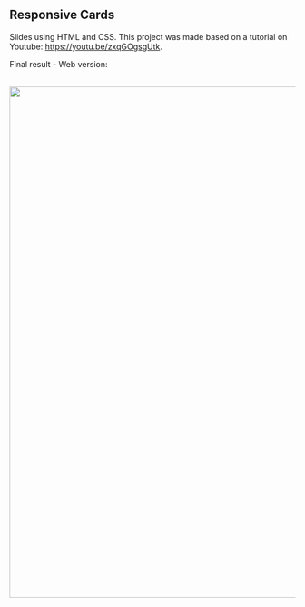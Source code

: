 <h2>Responsive Cards</h2>

Slides using HTML and CSS.
This project was made based on a tutorial on Youtube: https://youtu.be/zxqGOgsgUtk.

Final result - Web version:

<br>
<div align="center">
<img src="https://user-images.githubusercontent.com/87499710/163290589-aa2cdbf9-ea99-4845-9396-8d113d73a2f3.gif" width="900px"/>
</div>
